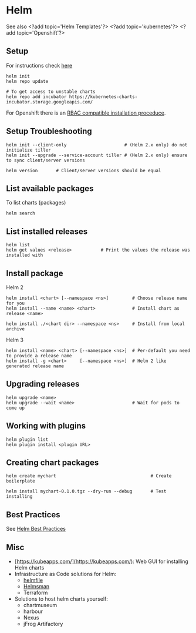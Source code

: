 # Helm

See also &lt;?add topic='Helm Templates'?&gt; &lt;?add topic='kubernetes'?&gt; &lt;?add topic='Openshift'?&gt;

## Setup

For instructions check [here](https://docs.helm.sh/using_helm/#quickstart-guide)

```text
helm init   
helm repo update

# To get access to unstable charts
helm repo add incubator https://kubernetes-charts-incubator.storage.googleapis.com/
```

For Openshift there is an [RBAC compatible installation proceduce](https://blog.openshift.com/getting-started-helm-openshift/).

## Setup Troubleshooting

```text
helm init --client-only                      # (Helm 2.x only) do not initialize tiller
helm init --upgrade --service-account tiller # (Helm 2.x only) ensure to sync client/server versions

helm version       # Client/server versions should be equal
```

## List available packages

To list charts \(packages\)

```text
helm search
```

## List installed releases

```text
helm list
helm get values <release>           # Print the values the release was installed with
```

## Install package

Helm 2

```text
helm install <chart> [--namespace <ns>]         # Choose release name for you
helm install --name <name> <chart>              # Install chart as release <name>

helm install ./<chart dir> --namespace <ns>     # Install from local archive
```

Helm 3

```text
helm install <name> <chart> [--namespace <ns>]  # Per-default you need to provide a release name
helm install -g <chart>     [--namespace <ns>]  # Helm 2 like generated release name
```

## Upgrading releases

```text
helm upgrade <name>
helm upgrade --wait <name>                      # Wait for pods to come up
```

## Working with plugins

```text
helm plugin list
helm plugin install <plugin URL>
```

## Creating chart packages

```text
helm create mychart                                    # Create boilerplate

helm install mychart-0.1.0.tgz --dry-run --debug       # Test installing
```

## Best Practices

See [Helm Best Practices](/blog/Helm+Best+Practices)

## Misc

* [https://kubeapps.com/](https://kubeapps.com/): Web GUI for installing Helm charts
* Infrastructure as Code solutions for Helm:
  * [helmfile](https://github.com/roboll/helmfile)
  * [Helmsman](https://github.com/Praqma/helmsman)
  * Terraform
* Solutions to host helm charts yourself:
  * chartmuseum
  * harbour
  * Nexus
  * jFrog Artifactory

